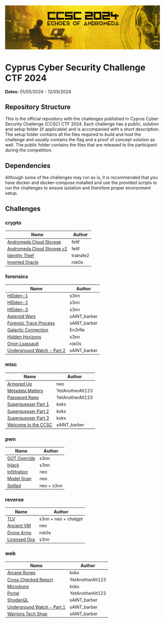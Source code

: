 ![CCSC CTF 2024](_assets/ccsc_2024_banner.png)
# Cyprus Cyber Security Challenge CTF 2024

**Dates:** 01/05/2024 - 12/05/2024

## Repository Structure

This is the official repository with the challenges published in Cyprus Cyber Security Challenge (CCSC) CTF 2024. Each challenge has a public, solution and setup folder (if applicable) and is accompanied with a short description. The setup folder contains all the files required to build and host the challenge and usually contains the flag and a proof of concept solution as well. The public folder contains the files that are released to the participant during the competition.

## Dependencies

Although some of the challenges may run as is, it is recommended that you have docker and docker-compose installed and use the provided scripts to run the challenges to ensure isolation and therefore proper environment setup.

## Challenges


### crypto

| Name | Author |
| ---- | ------ |
| [Andromeda Cloud Storage](./crypto/andromeda-cloud-storage) | feltf |
| [Andromeda Cloud Storage v2](./crypto/andromeda-cloud-storage-v2) | feltf |
| [Identity Thief](./crypto/identity-thief) | tratrafe2 |
| [Inverted Oracle](./crypto/inverted-oracle) | rok0s |



### forensics

| Name | Author |
| ---- | ------ |
| [HIDden-1](./forensics/HIDden-1) | s3nn |
| [HIDden-2](./forensics/HIDden-2) | s3nn |
| [HIDden-3](./forensics/HIDden-3) | s3nn |
| [Asteroid Wars](./forensics/asteroid_wars) | sAINT_barber |
| [Forensic Trace Process](./forensics/forensic_trace_process) | sAINT_barber |
| [Galactic Connection](./forensics/galactic-connection) | En3rRe |
| [Hidden Horizons](./forensics/hidden-horizons) | s3nn |
| [Orion Lsassault](./forensics/orion-lsassault) | rok0s |
| [Underground Watch - Part 2](./forensics/underground_watch_part_2) | sAINT_barber |



### misc

| Name | Author |
| ---- | ------ |
| [Armored Up](./misc/armored-up) | neo |
| [Metadata Matters](./misc/metadata-matters) | YetAnotherAlt123 |
| [Password Keep](./misc/password-keep) | YetAnotherAlt123 |
| [Superguesser Part 1](./misc/superguesser) | koks |
| [Superguesser Part 2](./misc/superguesser_2) | koks |
| [Superguesser Part 3](./misc/superguesser_3) | koks |
| [Welcome to the CCSC](./misc/welcome_to_ccsc24) | sAINT_barber |



### pwn

| Name | Author |
| ---- | ------ |
| [GOT Override](./pwn/GOT-Override) | s3nn |
| [hijack](./pwn/hijack) | s3nn |
| [Infiltration](./pwn/infiltration) | neo |
| [Model Scan](./pwn/model-scan) | neo |
| [Spilled](./pwn/spilled) | neo + s3nn |



### reverse

| Name | Author |
| ---- | ------ |
| [TLV](./reverse/TLV) | s3nn + neo + chatgpt |
| [Ancient VM](./reverse/ancient-vm) | neo |
| [Drone Army](./reverse/drone-army) | rok0s |
| [Licensed Ops](./reverse/license-ops) | s3nn |



### web

| Name | Author |
| ---- | ------ |
| [Arcane Runes](./web/arcane-runes) | koks |
| [Cross Checked Report](./web/cross-checked-report) | YetAnotherAlt123 |
| [Microbuns](./web/microbuns) | koks |
| [Portal](./web/portal) | YetAnotherAlt123 |
| [ShodanQL](./web/shodanql) | sAINT_barber |
| [Underground Watch - Part 1](./web/underground_watch_part_1) | sAINT_barber |
| [Warriors Tech Shop](./web/warriors_tech_shop) | sAINT_barber |


